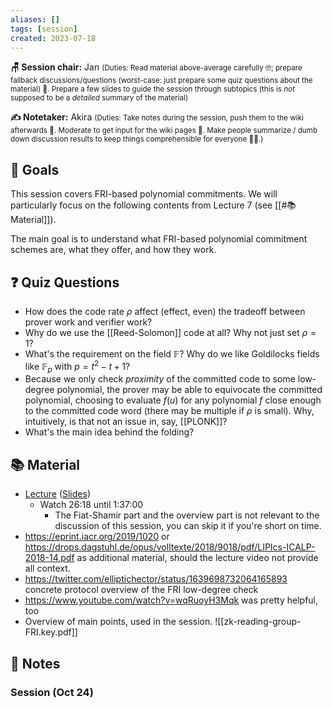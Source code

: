 ```yaml
---
aliases: []
tags: [session]
created: 2023-07-18
---
```


**🪑 Session chair:** Jan
<small>(Duties: Read material above-average carefully 🤓; prepare fallback discussions/questions (worst-case: just prepare some quiz questions about the material) 🙋. Prepare a few slides to guide the session through subtopics (this is <i>not</i> supposed to be a <i>detailed</i> summary of the material)</small>

**✍️ Notetaker:** Akira
<small>(Duties: Take notes during the session, push them to the wiki afterwards 📝. Moderate to get input for the wiki pages 🧠. Make people summarize / dumb down discussion results to keep things comprehensible for everyone 🧑‍⚖️.)</small>

## 🎯 Goals
This session covers FRI-based polynomial commitments. We will particularly focus on the following contents from Lecture 7 (see [[#📚 Material]]). 

The main goal is to understand what FRI-based polynomial commitment schemes are, what they offer, and how they work.

## ❓ Quiz Questions
- How does the code rate $\rho$ affect (effect, even) the tradeoff between prover work and verifier work?
- Why do we use the [[Reed-Solomon]] code at all? Why not just set $\rho = 1$? 
- What's the requirement on the field $\mathbb{F}$? Why do we like Goldilocks fields like $\mathbb{F}_p$ with $p = t^2-t+1$?
- Because we only check *proximity* of the committed code to some low-degree polynomial, the prover may be able to equivocate the committed polynomial, choosing to evaluate $f(u)$ for any polynomial $f$ close enough to the committed code word (there may be multiple if $\rho$ is small). Why, intuitively, is that not an issue in, say, [[PLONK]]?
- What's the main idea behind the folding? 


## 📚 Material
- [Lecture](https://youtu.be/A3edAQDPnDY) ([Slides](https://zk-learning.org/assets/lecture8.pdf))
	- Watch 26:18 until 1:37:00
		- The Fiat-Shamir part and the overview part is not relevant to the discussion of this session, you can skip it if you're short on time.
- https://eprint.iacr.org/2019/1020 or https://drops.dagstuhl.de/opus/volltexte/2018/9018/pdf/LIPIcs-ICALP-2018-14.pdf as additional material, should the lecture video not provide all context.
- https://twitter.com/elliptichector/status/1639698732064165893 concrete protocol overview of the FRI low-degree check
- https://www.youtube.com/watch?v=wqRuoyH3Mqk was pretty helpful, too
- Overview of main points, used in the session. ![[zk-reading-group-FRI.key.pdf]]

## 📝 Notes
### Session (Oct 24)
